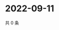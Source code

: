 # 2022-09-11

共 0 条

<!-- BEGIN WEIBO -->
<!-- 最后更新时间 Sun Sep 11 2022 14:22:26 GMT+0800 (China Standard Time) -->

<!-- END WEIBO -->
